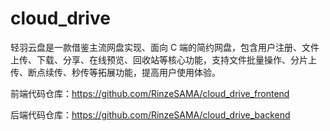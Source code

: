 # cloud_drive
轻羽云盘是一款借鉴主流网盘实现、面向 C 端的简约网盘，包含用户注册、文件上传、下载、分享、在线预览、回收站等核心功能，支持文件批量操作、分片上传、断点续传、秒传等拓展功能，提高用户使用体验。


  前端代码仓库：https://github.com/RinzeSAMA/cloud_drive_frontend

  
  后端代码仓库：https://github.com/RinzeSAMA/cloud_drive_backend
